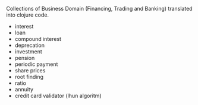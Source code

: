Collections of Business Domain (Financing, Trading and Banking)  translated into clojure code.  

- interest   
- loan   
- compound interest   
- deprecation  
- investment   
- pension  
- periodic payment   
- share prices   
- root finding  
- ratio   
- annuity  
- credit card validator (lhun algoritm)  


